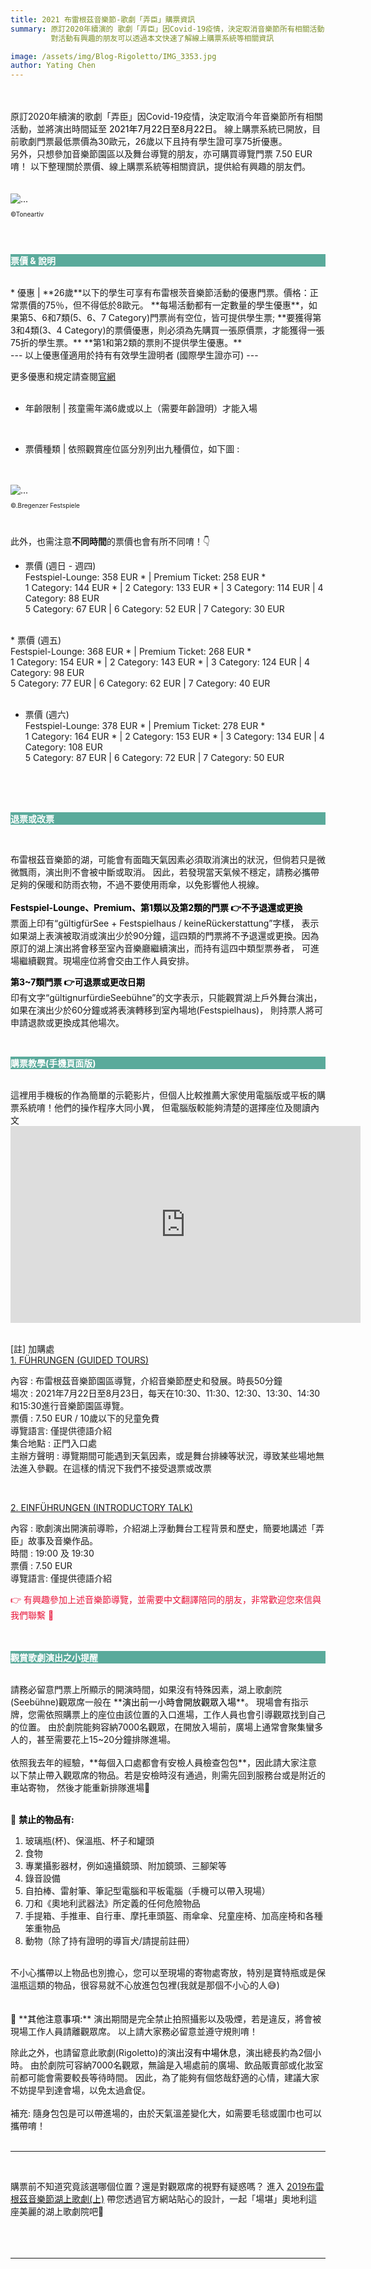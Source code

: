 ```yaml
---
title: 2021 布雷根茲音樂節-歌劇「弄臣」購票資訊
summary: 原訂2020年續演的 歌劇「弄臣」因Covid-19疫情，決定取消音樂節所有相關活動，並將演出時間延至2021年夏天。
         對活動有興趣的朋友可以透過本文快速了解線上購票系統等相關資訊

image: /assets/img/Blog-Rigoletto/IMG_3353.jpg
author: Yating Chen
---
```

<br>
<br>
原訂2020年續演的歌劇「弄臣」因Covid-19疫情，決定取消今年音樂節所有相關活動，並將演出時間延至 <font color="black">2021年7月22日至8月22日。</font>
線上購票系統已開放，目前歌劇門票最低票價為30歐元，26歲以下且持有學生證可享75折優惠。<br>
另外，只想參加音樂節園區以及舞台導覽的朋友，亦可購買導覽門票 7.50 EUR唷！
以下整理關於票價、線上購票系統等相關資訊，提供給有興趣的朋友們。<br>


<br>
<br>
<img src="/assets/img/Blog-Rigoletto/rigoletto-tickt.jpg" class="img-fluid rounded" alt="...">
<p style="font-size: 10px">©Toneartiv</p>
<br>
<br>
<p style="font-weight: bold;background-color: #5aaa9b;color: white" class="p-2"> 票價 & 說明</p>
<br>
* 優惠 | **26歲**以下的學生可享有布雷根茨音樂節活動的優惠門票。價格：正常票價的75％，但不得低於8歐元。
**每場活動都有一定數量的學生優惠**，如果第5、6和7類(5、6、7 Category)門票尚有空位，皆可提供學生票;
**要獲得第3和4類(3、4 Category)的票價優惠，則必須為先購買一張原價票，才能獲得一張75折的學生票。**
**第1和第2類的票則不提供學生優惠。**<br>
--- 以上優惠僅適用於持有有效學生證明者 (國際學生證亦可) --- 
<br>

更多優惠和規定請查閱[官網](https://bregenzerfestspiele.com/de/node/1313)
<br>
<br>
* 年齡限制 | 孩童需年滿6歲或以上（需要年齡證明）才能入場 <br>
<br>

* 票價種類 | 依照觀賞座位區分別列出九種價位，如下圖 :
<br>
<br>

<img src="/assets/img/Blog-Rigoletto/sitzplan.png" class="img-fluid rounded" alt="...">
<p style="font-size: 10px">©.Bregenzer Festspiele </p>
<br>

此外，也需注意**不同時間**的票價也會有所不同唷！👇<br>


* 票價 (週日 - 週四)<br>
Festspiel-Lounge: 358 EUR * | Premium Ticket: 258 EUR * <br>
1 Category: 144 EUR * | 2 Category: 133 EUR * | 3 Category: 114 EUR | 4 Category: 88 EUR <br>
5 Category: 67 EUR | ​6 Category: 52 EUR | 7 Category: 30 EUR<br>
<br>
* 票價 (週五)<br>
Festspiel-Lounge: 368 EUR * | Premium Ticket: 268 EUR * <br>
1 Category: 154 EUR * | 2 Category: 143 EUR * | 3 Category: 124 EUR | 4 Category: 98 EUR <br>
5 Category: 77 EUR | ​6 Category: 62 EUR | 7 Category: 40 EUR<br>
<br>

* 票價 (週六)<br>
Festspiel-Lounge: 378 EUR * | Premium Ticket: 278 EUR * <br>
1 Category: 164 EUR * | 2 Category: 153 EUR * | 3 Category: 134 EUR | 4 Category: 108 EUR <br>
5 Category: 87 EUR | ​6 Category: 72 EUR | 7 Category: 50 EUR<br>
<br>
<br>
<br> 
<p style="font-weight: bold;background-color: #5aaa9b; color: white" class="p-2"> 退票或改票 </p>

<br>

布雷根茲音樂節的湖，可能會有面臨天氣因素必須取消演出的狀況，但倘若只是微微飄雨，演出則不會被中斷或取消。
因此，若發現當天氣候不穩定，請務必攜帶足夠的保暖和防雨衣物，不過不要使用雨傘，以免影響他人視線。<br>
<br>
**<font color="black">Festspiel-Lounge、Premium、第1類以及第2類的門票 👉不予退還或更換</font>**
<br>
票面上印有“gültigfürSee + Festspielhaus / keineRückerstattung”字樣，
表示如果湖上表演被取消或演出少於90分鐘，這四類的門票將不予退還或更換。因為原訂的湖上演出將會移至室內音樂廳繼續演出，而持有這四中類型票券者，
可進場繼續觀賞。現場座位將會交由工作人員安排。


**<font color="black">第3~7類門票 👉可退票或更改日期</font>** <br>
印有文字“gültignurfürdieSeebühne”的文字表示，只能觀賞湖上戶外舞台演出，如果在演出少於60分鐘或將表演轉移到室內場地(Festspielhaus)，
則持票人將可申請退款或更換成其他場次。

<br>

<p style="font-weight: bold;background-color: #5aaa9b; color: white" class="p-2"> 購票教學(手機頁面版)</p>

<br>
這裡用手機板的作為簡單的示範影片，但個人比較推薦大家使用電腦版或平板的購票系統唷！他們的操作程序大同小異，
但電腦版較能夠清楚的選擇座位及閱讀內文<br>



<iframe width="560" height="315" src="https://www.youtube.com/embed/nALtrijSWlM" frameborder="0" allow="accelerometer; autoplay; encrypted-media; gyroscope; picture-in-picture" allowfullscreen></iframe>
<br>

<br>

[註] 加購處
<br>
[1. FÜHRUNGEN (GUIDED TOURS)](https://bregenzerfestspiele.com/en/experience/guided-tours) <br>

內容 : 布雷根茲音樂節園區導覽，介紹音樂節歷史和發展。時長50分鐘<br>
場次 : 2021年7月22日至8月23日，每天在10:30、11:30、12:30、13:30、14:30和15:30進行音樂節園區導覽。<br>
票價 : 7.50 EUR / 10歲以下的兒童免費<br>
導覽語言: 僅提供德語介紹<br>
集合地點 : 正門入口處<br>
主辦方聲明 : 導覽期間可能遇到天氣因素，或是舞台排練等狀況，導致某些場地無法進入參觀。在這樣的情況下我們不接受退票或改票<br>

<br>

[2. EINFÜHRUNGEN (INTRODUCTORY TALK)](https://bregenzerfestspiele.com/en/visit/introductory-talk) <br>

內容 : 歌劇演出開演前導聆，介紹湖上浮動舞台工程背景和歷史，簡要地講述「弄臣」故事及音樂作品。<br>
時間 : 19:00 及 19:30<br>
票價 : 7.50 EUR <br>
導覽語言: 僅提供德語介紹<br>
<div style="color: #e91338">👉 有興趣參加上述音樂節導覽，並需要中文翻譯陪同的朋友，非常歡迎您來信與我們聯繫 🙋</div>
<br>
<br>
<p style="font-weight: bold;background-color: #5aaa9b; color: white" class="p-2"> 觀賞歌劇演出之小提醒 </p>

<br>
請務必留意門票上所顯示的開演時間，如果沒有特殊因素，湖上歌劇院(Seebühne)觀眾席一般在 **<font color="black">演出前一小時會開放觀眾入場</font>**。
現場會有指示牌，您需依照購票上的座位由該位置的入口進場，工作人員也會引導觀眾找到自己的位置。
由於劇院能夠容納7000名觀眾，在開放入場前，廣場上通常會聚集蠻多人的，甚至需要花上15~20分鐘排隊進場。<br>
<br>
依照我去年的經驗，**每個入口處都會有安檢人員檢查包包**，因此請大家注意以下禁止帶入觀眾席的物品。若是安檢時沒有通過，則需先回到服務台或是附近的車站寄物，
然後才能重新排隊進場💬 
<br>
<br>

📢 **<font color="black">禁止的物品有:</font>**
<br>
1) 玻璃瓶(杯)、保溫瓶、杯子和罐頭<br>
2) 食物<br>
3) 專業攝影器材，例如遠攝鏡頭、附加鏡頭、三腳架等<br>
4) 錄音設備<br>
5) 自拍棒、雷射筆、筆記型電腦和平板電腦（手機可以帶入現場）<br>
6) 刀和《奧地利武器法》所定義的任何危險物品<br>
7) 手提箱、手推車、自行車、摩托車頭盔、雨傘傘、兒童座椅、加高座椅和各種笨重物品<br>
8) 動物（除了持有證明的導盲犬/請提前註冊）<br>
<br>
不小心攜帶以上物品也別擔心，您可以至現場的寄物處寄放，特別是寶特瓶或是保溫瓶這類的物品，很容易就不心放進包包裡(我就是那個不小心的人😅)
<br>
<br>
<br>
📢 **<font color="black">其他注意事項:</font>**
演出期間是完全禁止拍照攝影以及吸煙，若是違反，將會被現場工作人員請離觀眾席。
以上請大家務必留意並遵守規則唷！<br>

除此之外，也請留意此歌劇(Rigoletto)的演出<font color="black">沒有中場休息</font>，演出總長約為2個小時。
由於劇院可容納7000名觀眾，無論是入場處前的廣場、飲品販賣部或化妝室前都可能會需要較長等待時間。
因此，為了能夠有個悠哉舒適的心情，建議大家不妨提早到達會場，以免太過倉促。
<br>
<br>
補充: 隨身包包是可以帶進場的，由於天氣溫差變化大，如需要毛毯或圍巾也可以攜帶唷！
<br>
<br>
<hr>
<br>

購票前不知道究竟該選哪個位置？還是對觀眾席的視野有疑惑嗎？
進入 [2019布雷根茲音樂節湖上歌劇(上)](https://toneartiv.com/2020/04/15/rigoletto-stag) 
帶您透過官方網站貼心的設計，一起「場堪」奧地利這座美麗的湖上歌劇院吧🌟
<br>
<br>
<br>
<br>
<hr>


